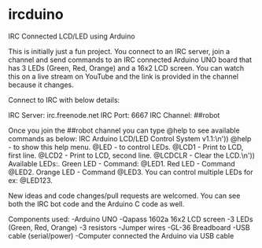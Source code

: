 # ircduino
IRC Connected LCD/LED using Arduino

This is initially just a fun project. You connect to an IRC server, join a channel and send commands to an IRC connected Arduino UNO board that has 3 LEDs (Green, Red, Orange) and a 16x2 LCD screen. You can watch this on a live stream on YouTube and the link is provided in the channel because it changes. 

Connect to IRC with below details:

IRC Server: irc.freenode.net
IRC Port: 6667
IRC Channel: ##robot

Once you join the ##robot channel you can type @help to see available commands as below:
IRC Arduino LCD/LED Control System v1.1:\n'))
@help - to show this help menu.
@LED<number> - to control LEDs.
@LCD1<text> - Print to LCD, first line.
@LCD2<text> - Print to LCD, second line.
@LCDCLR - Clear the LCD.\n'))
Available LEDs:.
Green LED - Command: @LED1.
Red LED - Command @LED2.
Orange LED - Command @LED3.
You can control multiple LEDs for ex: @LED123.
  
New ideas and code changes/pull requests are welcomed. You can see both the IRC bot code and the Arduino C code as well.

Components used:
-Arduino UNO
-Qapass 1602a 16x2 LCD screen
-3 LEDs (Green, Red, Orange)
-3 resistors
-Jumper wires
-GL-36 Breadboard
-USB cable (serial/power)
-Computer connected the Arduino via USB cable
